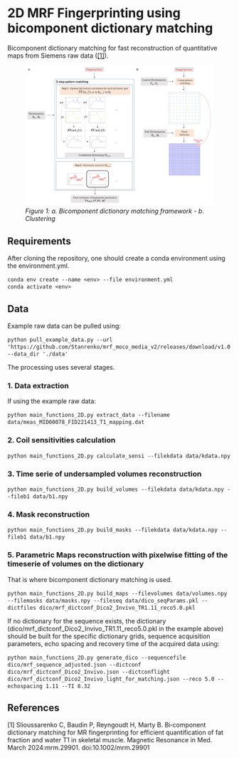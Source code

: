 # 2D MRF Fingerprinting using bicomponent dictionary matching

Bicomponent dictionary matching for fast reconstruction of quantitative maps from Siemens raw data ([[1]](#1)).

<figure>
  <img
  src="image/Bicomp_framework.jpg"
  alt="Bicomp framework">
  <figcaption><i>Figure 1: a. Bicomponent dictionary matching framework - b. Clustering </i></figcaption>
</figure>

## Requirements

After cloning the repository, one should create a conda environment using the environment.yml.
```
conda env create --name <env> --file environment.yml
conda activate <env>
```

## Data

Example raw data can be pulled using:

```
python pull_example_data.py --url 'https://github.com/Stanrenko/mrf_moco_media_v2/releases/download/v1.0.0/inputs_motion.zip' --data_dir './data'
```


The processing uses several stages.

### 1. Data extraction

If using the example raw data: 
```
python main_functions_2D.py extract_data --filename data/meas_MID00078_FID221413_T1_mapping.dat
```


### 2. Coil sensitivities calculation

```
python main_functions_2D.py calculate_sensi --filekdata data/kdata.npy
```

### 3. Time serie of undersampled volumes reconstruction

```
python main_functions_2D.py build_volumes --filekdata data/kdata.npy --fileb1 data/b1.npy
```


### 4. Mask reconstruction

```
python main_functions_2D.py build_masks --filekdata data/kdata.npy --fileb1 data/b1.npy
```

### 5. Parametric Maps reconstruction with pixelwise fitting of the timeserie of volumes on the dictionary

That is where bicomponent dictionary matching is used. 
```
python main_functions_2D.py build_maps --filevolumes data/volumes.npy --filemasks data/masks.npy --fileseq data/dico_seqParams.pkl --dictfiles dico/mrf_dictconf_Dico2_Invivo_TR1.11_reco5.0.pkl
```

If no dictionary for the sequence exists, the dictionary (dico/mrf_dictconf_Dico2_Invivo_TR1.11_reco5.0.pkl in the example above) should be built for the specific dictionary grids, sequence acquisition parameters, echo spacing and recovery time of the acquired data using:

```
python main_functions_2D.py generate_dico --sequencefile dico/mrf_sequence_adjusted.json --dictconf dico/mrf_dictconf_Dico2_Invivo.json --dictconflight dico/mrf_dictconf_Dico2_Invivo_light_for_matching.json --reco 5.0 --echospacing 1.11 --TI 8.32
```

## References
<a id="1">[1]</a> 
Slioussarenko C, Baudin P, Reyngoudt H, Marty B. Bi‐component dictionary matching for MR fingerprinting for efficient quantification of fat fraction and water T1 in skeletal muscle. Magnetic Resonance in Med. March 2024:mrm.29901. doi:10.1002/mrm.29901
